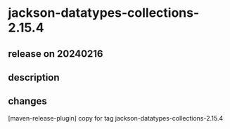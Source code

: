 # jackson-datatypes-collections-2.15.4

## release on 20240216

## description

## changes

[maven-release-plugin] copy for tag jackson-datatypes-collections-2.15.4

